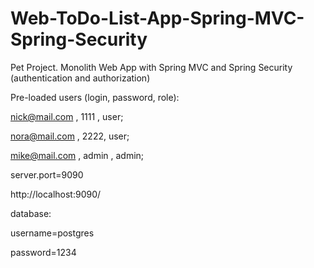 # Web-ToDo-List-App-Spring-MVC-Spring-Security
Pet Project. Monolith Web App with Spring MVC and Spring Security (authentication and authorization)

Pre-loaded users (login, password, role):

nick@mail.com , 1111 , user;

nora@mail.com , 2222, user;

mike@mail.com , admin , admin;

server.port=9090

http://localhost:9090/

database:

username=postgres

password=1234
